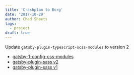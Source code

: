 ```yaml
---
title: 'Crashplan to Borg'
date: '2017-10-29'
author: Chad Sheets
tags:
  - project
draft: true
---
```


Update `gatsby-plugin-typescript-scss-modules` to version 2

- [gatsby-1-config-css-modules](https://github.com/gatsbyjs/gatsby/blob/v1/packages/gatsby-1-config-css-modules/package.json)
- [gatsby-plugin-sass v2](https://github.com/gatsbyjs/gatsby/blob/master/packages/gatsby-plugin-sass/package.json)
- [gatsby-plugin-sass v1](https://github.com/gatsbyjs/gatsby/blob/v1/packages/gatsby-plugin-sass/package.json)
